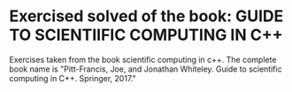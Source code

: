 # Exercised solved of the book: GUIDE TO SCIENTIIFIC COMPUTING IN C++
Exercises taken from the book scientific computing in c++. The complete book name is "Pitt-Francis, Joe, and Jonathan Whiteley. Guide to scientific computing in C++. Springer, 2017."
